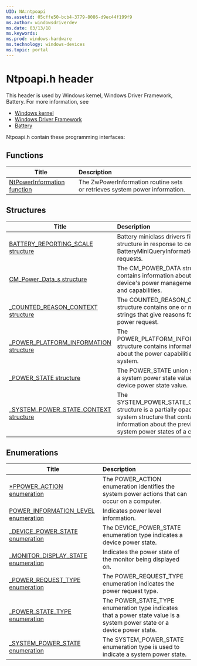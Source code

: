 ```yaml
---
UID: NA:ntpoapi
ms.assetid: 05cffe50-bcb4-3779-8086-d9ec44f199f9
ms.author: windowsdriverdev
ms.date: 03/13/18
ms.keywords: 
ms.prod: windows-hardware
ms.technology: windows-devices
ms.topic: portal
---
```


# Ntpoapi.h header



This header is used by Windows kernel, Windows Driver Framework, Battery. For more information, see
- [Windows kernel](../_kernel/index.md)
- [Windows Driver Framework](../_wdf/index.md)
- [Battery](../_battery/index.md)

Ntpoapi.h contain these programming interfaces:


## Functions

| Title   | Description   |
| ---- |:---- |
| [NtPowerInformation function](nf-ntpoapi-ntpowerinformation.md) | The ZwPowerInformation routine sets or retrieves system power information. |

## Structures

| Title   | Description   |
| ---- |:---- |
| [BATTERY_REPORTING_SCALE structure](ns-ntpoapi-battery_reporting_scale.md) | Battery miniclass drivers fill in this structure in response to certain BatteryMiniQueryInformation requests. |
| [CM_Power_Data_s structure](ns-ntpoapi-cm_power_data_s.md) | The CM_POWER_DATA structure contains information about a device's power management state and capabilities. |
| [_COUNTED_REASON_CONTEXT structure](ns-ntpoapi-_counted_reason_context.md) | The COUNTED_REASON_CONTEXT structure contains one or more strings that give reasons for a power request. |
| [_POWER_PLATFORM_INFORMATION structure](ns-ntpoapi-_power_platform_information.md) | The POWER_PLATFORM_INFORMATION structure contains information about the power capabilities of the system. |
| [_POWER_STATE structure](ns-ntpoapi-_power_state.md) | The POWER_STATE union specifies a system power state value or a device power state value. |
| [_SYSTEM_POWER_STATE_CONTEXT structure](ns-ntpoapi-_system_power_state_context.md) | The SYSTEM_POWER_STATE_CONTEXT structure is a partially opaque system structure that contains information about the previous system power states of a computer. |

## Enumerations

| Title   | Description   |
| ---- |:---- |
| [*PPOWER_ACTION enumeration](ne-ntpoapi-ppower_action.md) | The POWER_ACTION enumeration identifies the system power actions that can occur on a computer. |
| [POWER_INFORMATION_LEVEL enumeration](ne-ntpoapi-power_information_level.md) | Indicates power level information. |
| [_DEVICE_POWER_STATE enumeration](ne-ntpoapi-_device_power_state.md) | The DEVICE_POWER_STATE enumeration type indicates a device power state. |
| [_MONITOR_DISPLAY_STATE enumeration](ne-ntpoapi-_monitor_display_state.md) | Indicates the power state of the monitor being displayed on. |
| [_POWER_REQUEST_TYPE enumeration](ne-ntpoapi-_power_request_type.md) | The POWER_REQUEST_TYPE enumeration indicates the power request type. |
| [_POWER_STATE_TYPE enumeration](ne-ntpoapi-_power_state_type.md) | The POWER_STATE_TYPE enumeration type indicates that a power state value is a system power state or a device power state. |
| [_SYSTEM_POWER_STATE enumeration](ne-ntpoapi-_system_power_state.md) | The SYSTEM_POWER_STATE enumeration type is used to indicate a system power state. |
